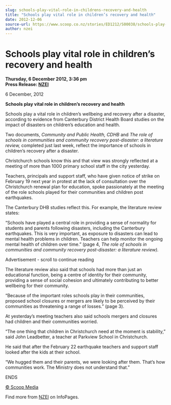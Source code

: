 ```yaml
---
slug: schools-play-vital-role-in-childrens-recovery-and-health
title: "Schools play vital role in children’s recovery and health"
date: 2012-12-06
source-url: https://www.scoop.co.nz/stories/ED1212/S00038/schools-play-vital-role-in-childrens-recovery-and-health.htm
author: nzei
---
```

Schools play vital role in children’s recovery and health
=========================================================

**Thursday, 6 December 2012, 3:36 pm**  
**Press Release: [NZEI](https://info.scoop.co.nz/NZEI)**

6 December, 2012

**Schools play vital role in children’s recovery and health**

Schools play a vital role in children’s wellbeing and recovery after a disaster, according to evidence from Canterbury District Health Board studies on the impact of disasters on children’s education and health.

Two documents, _Community and Public Health, CDHB_ and _The role of schools in communities and community recovery post-disaster: a literature review,_ completed just last week, reflect the importance of schools in children’s recovery after a disaster.

Christchurch schools know this and that view was strongly reflected at a meeting of more than 1000 primary school staff in the city yesterday.

Teachers, principals and support staff, who have given notice of strike on February 19 next year in protest at the lack of consultation over the Christchurch renewal plan for education, spoke passionately at the meeting of the role schools played for their communities and children post earthquakes.

The Canterbury DHB studies reflect this. For example, the literature review states:

“Schools have played a central role in providing a sense of normality for students and parents following disasters, including the Canterbury earthquakes. This is very important, as exposure to disasters can lead to mental health problems in children. Teachers can help monitor the ongoing mental health of children over time.” (page 4, _The role of schools in communities and community recovery post-disaster: a literature review)._

Advertisement - scroll to continue reading





The literature review also said that schools had more than just an educational function, being a centre of identity for their community, providing a sense of social cohesion and ultimately contributing to better wellbeing for their community.

“Because of the important roles schools play in their communities, proposed school closures or mergers are likely to be perceived by their communities as threatening a range of losses.” (page 3).

At yesterday’s meeting teachers also said schools mergers and closures had children and their communities worried.

“The one thing that children in Christchurch need at the moment is stability,” said John Leadbetter, a teacher at Parkview School in Christchurch.

He said that after the February 22 earthquake teachers and support staff looked after the kids at their school.

“We hugged them and their parents, we were looking after them. That’s how communities work. The Ministry does not understand that.”

ENDS

[© Scoop Media](http://www.scoop.co.nz/about/terms.html)

Find more from [NZEI](https://info.scoop.co.nz/NZEI) on InfoPages.